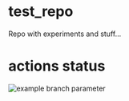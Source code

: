 # test_repo
Repo with experiments and stuff...

# actions status

![example branch parameter](https://github.com/Tommac1/test_repo/actions/workflows/github-actions.yml/badge.svg?branch=feature-1)
